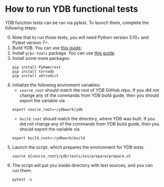 # How to run YDB functional tests

YDB function tests can be run via pytest. To launch them, complete the following steps:

0. Note that to run those tests, you will need Python version 3.10+ and Pytest version 7+.
1. Build YDB. You can use [this guide](https://github.com/ydb-platform/ydb/blob/main/BUILD.md).
2. Install `grpc-tools` package. You can use [this guide](https://grpc.io/docs/languages/python/quickstart).
3. Install some more packages:
    ```
    pip install PyHamcrest
    pip install tornado
    pip install xmltodict
    ```
4. Initialize the following enviroment variables:
    - `source_root` should match the root of YDB GitHub repo. If you did not change any of the commands from YDB
    build guide, then you should export the variable via
    ```
    export source_root=~/ydbwork/ydb
    ```
    - `build_root` should match the directory, where YDB was built. If you did not change any of the commands from YDB
    build guide, then you should export the variable via
    ```
    export build_root=~/ydbwork/build
    ```
5. Launch the script, which prepares the environment for YDB tests:
    ```
    source ${source_root}/ydb/tests/oss/prepare/prepare.sh
    ```
6. The script will put you inside directory with test sources, and you can run them:
    ```
    pytest -s
    ```
